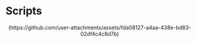 # Scripts
<p align="center">
(https://github.com/user-attachments/assets/fda08127-a4aa-438e-bd83-02df4c4c8d7b)
</p>
